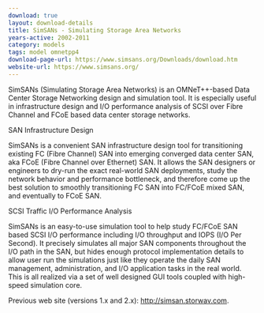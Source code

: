 ```yaml
---
download: true
layout: download-details
title: SimSANs - Simulating Storage Area Networks
years-active: 2002-2011
category: models
tags: model omnetpp4
download-page-url: https://www.simsans.org/Downloads/download.htm
website-url: https://www.simsans.org/
---
```


SimSANs (Simulating Storage Area Networks) is an OMNeT++-based Data Center
Storage Networking design and simulation tool. It is especially useful in
infrastructure design and I/O performance analysis of SCSI over Fibre Channel
and FCoE based data center storage networks.

SAN Infrastructure Design

SimSANs is a convenient SAN infrastructure design tool for transitioning
existing FC (Fibre Channel) SAN into emerging converged data center SAN,
aka FCoE (Fibre Channel over Ethernet) SAN. It allows the SAN designers or
engineers to dry-run the exact real-world SAN deployments, study the network
behavior and performance bottleneck, and therefore come up the best solution
to smoothly transitioning FC SAN into FC/FCoE mixed SAN, and eventually to FCoE SAN.

SCSI Traffic I/O Performance Analysis

SimSANs is an easy-to-use simulation tool to help study FC/FCoE SAN based SCSI
I/O performance including I/O throughput and IOPS (I/O Per Second). It precisely
simulates all major SAN components throughout the I/O path in the SAN, but
hides enough protocol implementation details to allow user run the simulations
just like they operate the daily SAN management, administration, and I/O
application tasks in the real world. This is all realized via a set of well
designed GUI tools coupled with high-speed simulation core.

Previous web site (versions 1.x and 2.x): http://simsan.storwav.com.

